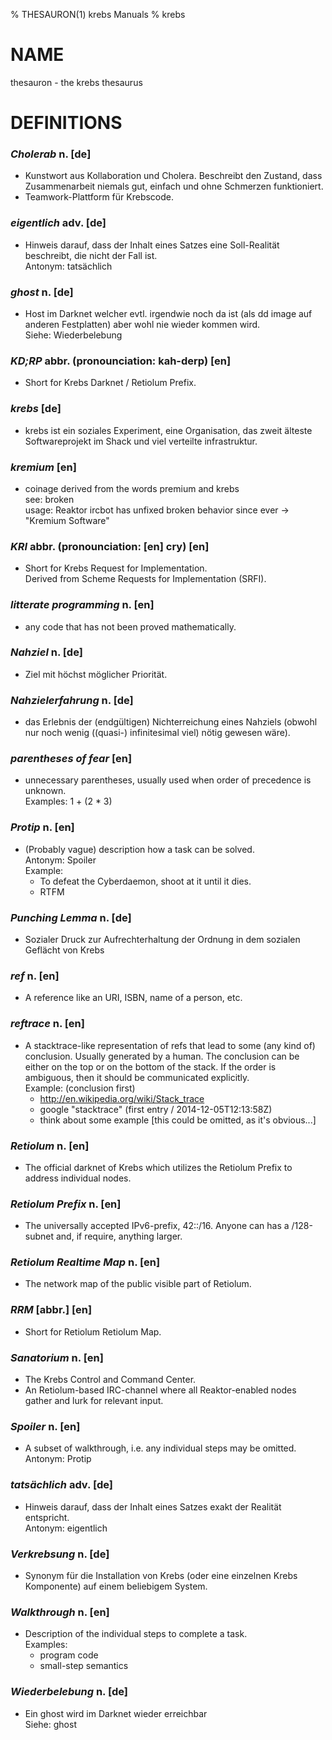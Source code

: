 % THESAURON(1) krebs Manuals
% krebs

# NAME

thesauron - the krebs thesaurus

# DEFINITIONS


### _Cholerab_ n. [de]
  - Kunstwort aus Kollaboration und Cholera.  Beschreibt den Zustand, dass
    Zusammenarbeit niemals gut, einfach und ohne Schmerzen funktioniert.
  - Teamwork-Plattform für Krebscode.


### _eigentlich_ adv. [de]
- Hinweis darauf, dass der Inhalt eines Satzes eine Soll-Realität beschreibt,
  die nicht der Fall ist.\
Antonym: tatsächlich


### _ghost_ n. [de]
- Host im Darknet welcher evtl. irgendwie noch da ist (als dd image auf anderen
  Festplatten) aber wohl nie wieder kommen wird.\
Siehe: Wiederbelebung


### _KD;RP_ abbr. (pronounciation: kah-derp) [en]
- Short for Krebs Darknet / Retiolum Prefix.


### _krebs_ [de]
- krebs ist ein soziales Experiment, eine Organisation, das zweit älteste
  Softwareprojekt im Shack und viel verteilte infrastruktur.


### _kremium_ [en]
- coinage derived from the words premium and krebs\
  see: broken\
  usage: Reaktor ircbot has unfixed broken behavior since ever -> "Kremium Software"


### _KRI_ abbr. (pronounciation: [en] cry) [en]
- Short for Krebs Request for Implementation.\
  Derived from Scheme Requests for Implementation (SRFI).


### _litterate programming_ n. [en]
- any code that has not been proved mathematically.


### _Nahziel_ n. [de]
- Ziel mit höchst möglicher Priorität.


### _Nahzielerfahrung_ n. [de]
- das Erlebnis der (endgültigen) Nichterreichung eines Nahziels (obwohl
  nur noch wenig ((quasi-) infinitesimal viel) nötig gewesen wäre).


### _parentheses of fear_ [en]
- unnecessary parentheses, usually used when order of precedence is unknown.\
Examples: 1 + (2 * 3)


### _Protip_ n. [en]
- (Probably vague) description how a task can be solved.\
Antonym: Spoiler\
Example:
    - To defeat the Cyberdaemon, shoot at it until it dies.
    - RTFM


### _Punching Lemma_ n. [de]
- Sozialer Druck zur Aufrechterhaltung der Ordnung in dem sozialen Geflächt
  von Krebs


### _ref_ n. [en]
- A reference like an URI, ISBN, name of a person, etc.


### _reftrace_ n. [en]
- A stacktrace-like representation of refs that lead to some (any kind of)
  conclusion.  Usually generated by a human.  The conclusion can be either on
  the top or on the bottom of the stack.  If the order is ambiguous, then it
  should be communicated explicitly.\
Example: (conclusion first)
    - <http://en.wikipedia.org/wiki/Stack_trace>
    - google "stacktrace" (first entry / 2014-12-05T12:13:58Z)
    - think about some example [this could be omitted, as it's obvious...]


### _Retiolum_ n. [en]
- The official darknet of Krebs which utilizes the Retiolum Prefix to
  address individual nodes.


### _Retiolum Prefix_ n. [en]
- The universally accepted IPv6-prefix, 42::/16.  Anyone can has a
  /128-subnet and, if require, anything larger.


### _Retiolum Realtime Map_ n. [en]
- The network map of the public visible part of Retiolum.


### _RRM_ [abbr.] [en]
- Short for Retiolum Retiolum Map.


### _Sanatorium_ n. [en]
- The Krebs Control and Command Center.
- An Retiolum-based IRC-channel where all Reaktor-enabled nodes gather
  and lurk for relevant input.


### _Spoiler_ n. [en]
- A subset of walkthrough, i.e. any individual steps may be omitted.\
Antonym: Protip


### _tatsächlich_ adv. [de]
- Hinweis darauf, dass der Inhalt eines Satzes exakt der Realität entspricht.\
Antonym: eigentlich


### _Verkrebsung_ n. [de]
- Synonym für die Installation von Krebs (oder eine einzelnen Krebs
  Komponente) auf einem beliebigem System.


### _Walkthrough_ n. [en]
- Description of the individual steps to complete a task.\
Examples:
    - program code
    - small-step semantics


### _Wiederbelebung_ n. [de]
- Ein ghost wird im Darknet wieder erreichbar\
Siehe: ghost

